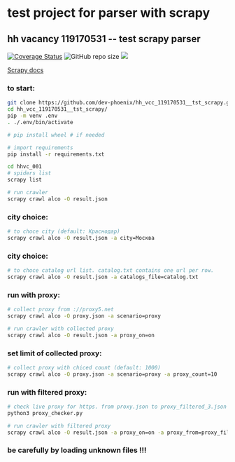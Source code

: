 # test project for parser with scrapy
## hh vacancy 119170531 -- test scrapy parser

[![Coverage Status](https://coveralls.io/repos/github/dev-phoenix/hh_vcc_119170531__tst_scrapy/badge.svg?branch=master)](https://coveralls.io/github/dev-phoenix/hh_vcc_119170531__tst_scrapy?branch=master)
![GitHub repo size](https://img.shields.io/github/repo-size/dev-phoenix/hh_vcc_119170531__tst_scrapy)
<a href="https://github.com/dev-phoenix/hh_vcc_119170531__tst_scrapy/pulse" alt="Activity">
<img src="https://img.shields.io/github/commit-activity/m/dev-phoenix/hh_vcc_119170531__tst_scrapy" /></a>

[Scrapy docs](https://www.scrapy.org/)

### to start:
```sh
git clone https://github.com/dev-phoenix/hh_vcc_119170531__tst_scrapy.git
cd hh_vcc_119170531__tst_scrapy/
pip -m venv .env
. ./.env/bin/activate

# pip install wheel # if needed

# import requirements
pip install -r requirements.txt

cd hhvc_001
# spiders list
scrapy list

# run crawler
scrapy crawl alco -O result.json
```

### city choice:
```sh
# to choce city (default: Краснодар)
scrapy crawl alco -O result.json -a city=Москва
```

### city choice:
```sh
# to choce catalog url list. catalog.txt contains one url per row.
scrapy crawl alco -O result.json -a catalogs_file=catalog.txt
```

### run with proxy:
```sh
# collect proxy from ://proxy5.net
scrapy crawl alco -O proxy.json -a scenario=proxy

# run crawler with collected proxy
scrapy crawl alco -O result.json -a proxy_on=on
```

### set limit of collected proxy:
```sh
# collect proxy with chiced count (default: 1000)
scrapy crawl alco -O proxy.json -a scenario=proxy -a proxy_count=10
```

### run with filtered proxy:
```sh
# check live proxy for https. from proxy.json to proxy_filtered_3.json
python3 proxy_checker.py

# run crawler with filtered proxy
scrapy crawl alco -O result.json -a proxy_on=on -a proxy_from=proxy_filtered_3.json
```

### be carefully by loading unknown files !!!